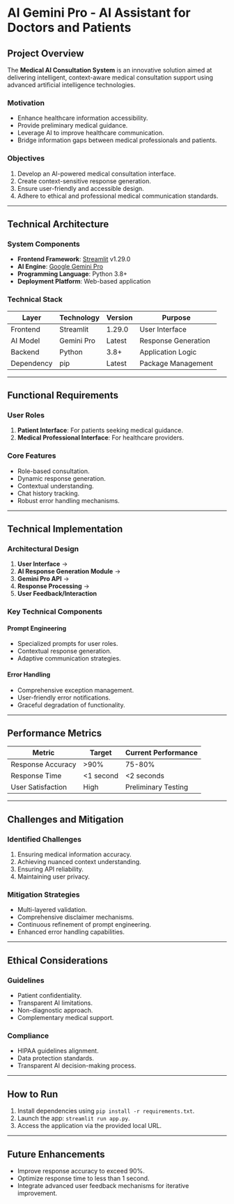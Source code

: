 # AI Gemini Pro - AI Assistant for Doctors and Patients

## Project Overview

The **Medical AI Consultation System** is an innovative solution aimed at delivering intelligent, context-aware medical consultation support using advanced artificial intelligence technologies.

### Motivation

- Enhance healthcare information accessibility.
- Provide preliminary medical guidance.
- Leverage AI to improve healthcare communication.
- Bridge information gaps between medical professionals and patients.

### Objectives

1. Develop an AI-powered medical consultation interface.
2. Create context-sensitive response generation.
3. Ensure user-friendly and accessible design.
4. Adhere to ethical and professional medical communication standards.

---

## Technical Architecture

### System Components

- **Frontend Framework**: [Streamlit](https://streamlit.io/) v1.29.0
- **AI Engine**: [Google Gemini Pro](https://ai.google/)
- **Programming Language**: Python 3.8+
- **Deployment Platform**: Web-based application

### Technical Stack

| Layer       | Technology       | Version | Purpose                     |
|-------------|------------------|---------|-----------------------------|
| Frontend    | Streamlit        | 1.29.0  | User Interface              |
| AI Model    | Gemini Pro       | Latest  | Response Generation         |
| Backend     | Python           | 3.8+    | Application Logic           |
| Dependency  | pip              | Latest  | Package Management          |

---

## Functional Requirements

### User Roles

1. **Patient Interface**: For patients seeking medical guidance.
2. **Medical Professional Interface**: For healthcare providers.

### Core Features

- Role-based consultation.
- Dynamic response generation.
- Contextual understanding.
- Chat history tracking.
- Robust error handling mechanisms.

---

## Technical Implementation

### Architectural Design

1. **User Interface** →  
2. **AI Response Generation Module** →  
3. **Gemini Pro API** →  
4. **Response Processing** →  
5. **User Feedback/Interaction**

### Key Technical Components

#### Prompt Engineering
- Specialized prompts for user roles.
- Contextual response generation.
- Adaptive communication strategies.

#### Error Handling
- Comprehensive exception management.
- User-friendly error notifications.
- Graceful degradation of functionality.

---

## Performance Metrics

| Metric            | Target         | Current Performance   |
|--------------------|----------------|-----------------------|
| Response Accuracy | >90%           | 75-80%               |
| Response Time     | <1 second      | <2 seconds           |
| User Satisfaction | High           | Preliminary Testing  |

---

## Challenges and Mitigation

### Identified Challenges

1. Ensuring medical information accuracy.
2. Achieving nuanced context understanding.
3. Ensuring API reliability.
4. Maintaining user privacy.

### Mitigation Strategies

- Multi-layered validation.
- Comprehensive disclaimer mechanisms.
- Continuous refinement of prompt engineering.
- Enhanced error handling capabilities.

---

## Ethical Considerations

### Guidelines

- Patient confidentiality.
- Transparent AI limitations.
- Non-diagnostic approach.
- Complementary medical support.

### Compliance

- HIPAA guidelines alignment.
- Data protection standards.
- Transparent AI decision-making process.

---

## How to Run

1. Install dependencies using `pip install -r requirements.txt`.
2. Launch the app: `streamlit run app.py`.
3. Access the application via the provided local URL.

---

## Future Enhancements

- Improve response accuracy to exceed 90%.
- Optimize response time to less than 1 second.
- Integrate advanced user feedback mechanisms for iterative improvement.
